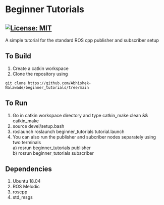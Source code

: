 # Beginner Tutorials
[![License: MIT](https://img.shields.io/badge/License-MIT-green.svg)](https://opensource.org/licenses/MIT)
-------

A simple tutorial for the standard ROS cpp publisher and subscriber setup


## To Build
1) Create a catkin workspace
2) Clone the repository using

```
git clone https://github.com/Abhishek-Nalawade/beginner_tutorials/tree/main
```

## To Run
1) Go in catkin workspace directory and type catkin_make clean && catkin_make
2) source devel/setup.bash
3) roslaunch roslaunch beginner_tutorials tutorial.launch
4) You can also run the publisher and subcriber nodes separately using two terminals\
	a) rosrun beginner_tutorials publisher\
	b) rosrun beginner_tutorials subscriber

## Dependencies
1) Ubuntu 18.04
2) ROS Melodic
3) roscpp
4) std_msgs
